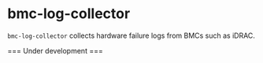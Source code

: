 bmc-log-collector
============================

`bmc-log-collector` collects hardware failure logs from BMCs such as iDRAC.


=== Under development ===
